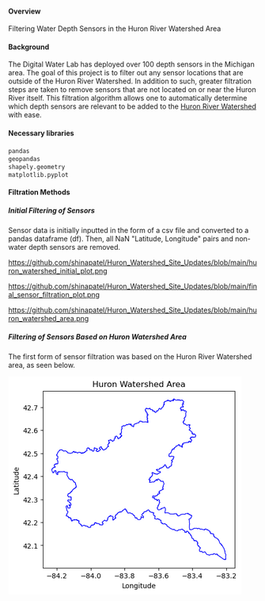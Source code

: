 <h4>Overview</h4>
<p>
  Filtering Water Depth Sensors in the Huron River Watershed Area
</p>

<h4>Background</h4>
<p>
  
  The Digital Water Lab has deployed over 100 depth sensors in the Michigan area. The goal of this project is to filter out any sensor locations that are outside of the Huron River Watershed. In addition to such, greater filtration steps are taken to remove sensors that are not located on or near the Huron River itself. This filtration algorithm allows one to automatically determine which depth sensors are relevant to be added to the [Huron River Watershed](https://www.huron.digitalwaterlab.org/) with ease.

</p>

<h4>Necessary libraries</h4>

```
pandas
geopandas
shapely.geometry
matplotlib.pyplot
```

<h4>Filtration Methods</h4>

<h5>Initial Filtering of Sensors</h5>
<p>
  Sensor data is initially inputted in the form of a csv file and converted to a pandas dataframe (df). 
  Then, all NaN "Latitude, Longitude" pairs and non-water depth sensors are removed.
  
  https://github.com/shinapatel/Huron_Watershed_Site_Updates/blob/main/huron_watershed_initial_plot.png

  https://github.com/shinapatel/Huron_Watershed_Site_Updates/blob/main/final_sensor_filtration_plot.png

  https://github.com/shinapatel/Huron_Watershed_Site_Updates/blob/main/huron_watershed_area.png
</p>

<h5>Filtering of Sensors Based on Huron Watershed Area</h5>
<p>
  The first form of sensor filtration was based on the Huron River Watershed area, as seen below.
  
  ![Huron Watershed Area](https://github.com/shinapatel/Huron_Watershed_Site_Updates/blob/main/huron_watershed_area.png)
  

  
</p>



